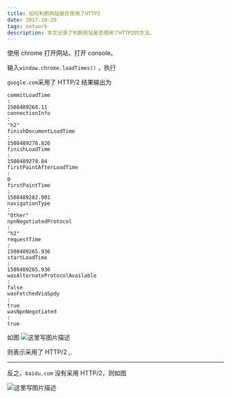 ```yaml
---
title: 如何判断网站是否使用了HTTP2
date: 2017-10-20
tags: network
description: 本文记录了判断网站是否使用了HTTP2的方法。
---
```


使用 chrome 打开网站，打开 console。

输入`window.chrome.loadTimes()` ，执行

 `google.com`采用了 HTTP/2 结果输出为

```
commitLoadTime
:
1508489268.11
connectionInfo
:
"h2"
finishDocumentLoadTime
:
1508489278.826
finishLoadTime
:
1508489278.84
firstPaintAfterLoadTime
:
0
firstPaintTime
:
1508489282.901
navigationType
:
"Other"
npnNegotiatedProtocol
:
"h2"
requestTime
:
1508489265.936
startLoadTime
:
1508489265.936
wasAlternateProtocolAvailable
:
false
wasFetchedViaSpdy
:
true
wasNpnNegotiated
:
true
```

如图
![这里写图片描述](http://img.blog.csdn.net/20171020165049487?watermark/2/text/aHR0cDovL2Jsb2cuY3Nkbi5uZXQvbGVpZmx5eQ==/font/5a6L5L2T/fontsize/400/fill/I0JBQkFCMA==/dissolve/70/gravity/SouthEast)

则表示采用了 HTTP/2 ,.


----------


反之，`baidu.com` 没有采用 HTTP/2，则如图

![这里写图片描述](http://img.blog.csdn.net/20171020165251464?watermark/2/text/aHR0cDovL2Jsb2cuY3Nkbi5uZXQvbGVpZmx5eQ==/font/5a6L5L2T/fontsize/400/fill/I0JBQkFCMA==/dissolve/70/gravity/SouthEast)

